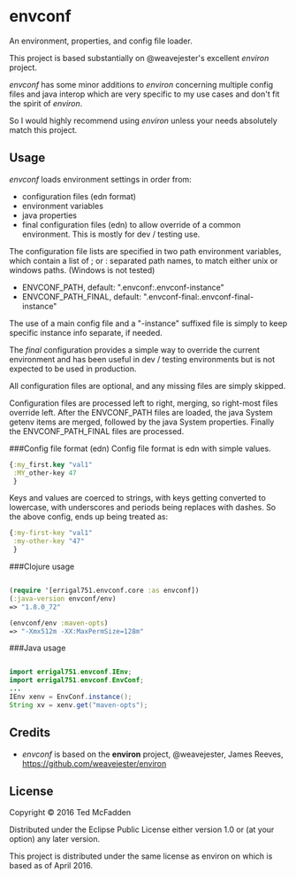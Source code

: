 # envconf

An environment, properties, and config file loader.

This project is based substantially on @weavejester's excellent *environ* project.

*envconf* has some minor additions to *environ* concerning multiple config files and java interop which are very specific to my use cases and don't fit the spirit of *environ*.

So I would highly recommend using *environ* unless your needs absolutely match this project.

## Usage

*envconf* loads environment settings in order from:

- configuration files  (edn format)
- environment variables
- java properties
- final configuration files (edn) to allow override of a common environment. This is mostly for dev / testing use.

The configuration file lists are specified in two path environment variables, which contain a list of ; or : separated path names,
to match either unix or windows paths. (Windows is not tested)

- ENVCONF_PATH,  default: ".envconf:.envconf-instance"
- ENVCONF_PATH_FINAL, default: ".envconf-final:.envconf-final-instance"

The use of a main config file and a "-instance" suffixed file is simply to keep specific instance info separate, if needed.

The *final* configuration provides a simple way to override the current environment
and has been useful in dev / testing environments but is not expected to be used in production.

All configuration files are optional, and any missing files are simply skipped.

Configuration files are processed left to right, merging, so right-most files override left. After the ENVCONF_PATH files are loaded,
the java System getenv items are merged, followed by the java System properties. Finally the ENVCONF_PATH_FINAL files are processed.

###Config file format (edn)
Config file format is edn with simple values.

```clojure
{:my_first.key "val1"
 :MY_other-key 47
 }
 ```

 Keys and values are coerced to strings, with keys getting converted to lowercase, with underscores and periods being replaces with dashes.
 So the above config, ends up being treated as:


```clojure
{:my-first-key "val1"
 :my-other-key "47"
 }
  ```

###Clojure usage

```clojure

(require '[errigal751.envconf.core :as envconf])
(:java-version envconf/env)
=> "1.8.0_72"

(envconf/env :maven-opts)
=> "-Xmx512m -XX:MaxPermSize=128m"

```

###Java usage

```java

import errigal751.envconf.IEnv;
import errigal751.envconf.EnvConf;
...
IEnv xenv = EnvConf.instance();
String xv = xenv.get("maven-opts");

```


## Credits

- *envconf* is based on the **environ** project, @weavejester, James Reeves, https://github.com/weavejester/environ


## License

Copyright © 2016 Ted McFadden

Distributed under the Eclipse Public License either version 1.0 or (at your option) any later version.

This project is distributed under the same license as environ on which is based as of April 2016.

